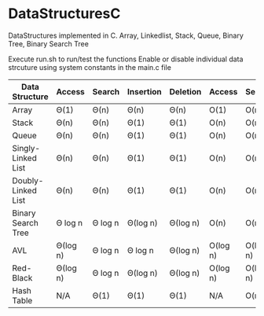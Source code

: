 # DataStructuresC
DataStructures implemented in C.
Array, Linkedlist, Stack, Queue, Binary Tree, Binary Search Tree

Execute run.sh to run/test the functions
Enable or disable individual data strcuture using system constants in the main.c file


                                
|Data Structure|   Access  |   Search  |   Insertion  |   Deletion  |   Access  |   Search  |   Insertion  |   Deletion  |
|- |   -  |   -  |   -  |   -  |   -  |   -  |   -  |   -  |
|Array  |   Θ(1)  |   Θ(n)  |   Θ(n)  |   Θ(n)  |   O(1)  |   O(n)  |   O(n)  |   O(n)  |
|Stack  |   Θ(n)  |   Θ(n)  |   Θ(1)  |   Θ(1)  |   O(n)  |   O(n)  |   O(1)  |   O(1)  |
|Queue  |   Θ(n)  |   Θ(n)  |   Θ(1)  |   Θ(1)  |   O(n)  |   O(n)  |   O(1)  |   O(1)  |
|Singly-Linked List  |   Θ(n)  |   Θ(n)  |   Θ(1)  |   Θ(1)  |   O(n)  |   O(n)  |   O(1)  |   O(1)  |
|Doubly-Linked List  |   Θ(n)  |   Θ(n)  |   Θ(1)  |   Θ(1)  |   O(n)  |   O(n)  |   O(1)  |   O(1)  |
|Binary Search Tree  |   Θ log n  |   Θ log n  |   Θ(log n)  |   Θ(log n)  |   O(n)  |   O(n)  |   O(n)  |   O(n)  |
|AVL  |   Θ(log n)  |   Θ log n  |   Θ log n  |   Θ(log n)  |   O(log n)  |   O(log n)  |   O(log n)  |   O(log n)  |
|Red-Black  |   Θ(log n)  |   Θ log n  |   Θ(log n)  |   Θ(log n)  |   O(log n)  |   O(log n)  |   O(log n)  |   O(log n)  |
|Hash Table  |   N/A  |   Θ(1)  |   Θ(1)  |   Θ(1)  |   N/A  |   O(n)  |   O(n)  |   O(n)  |
